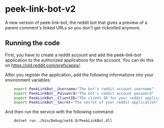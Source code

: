 # peek-link-bot-v2

A new version of peek-link-bot, the reddit bot that gives a preview of a parent comment's linked URLs so you don't get rickrolled anymore.

## Running the code

First, you have to create a reddit account and add the peek-link-bot application to the authorized applications for the account. You can do this on https://old.reddit.com/prefs/apps/.

After you register the application, add the following informations into your environment variables:

``` bash
    export PeekLinkBot__Username="The bot's reddit account username"
    export PeekLinkBot__Password="The bot's reddit account password"
    export PeekLinkBot__ClientID="The client ID for your reddit application"
    export PeekLinkBot__Secret="The secret of your reddit application"
```

And then run the service with the following command:

``` bash
    dotnet run ./bin/Debug/net6.0/PeekLinkBot.dll
```